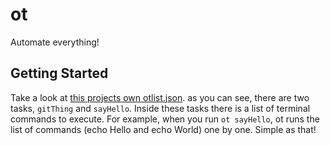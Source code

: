 # ot
Automate everything!
## Getting Started
Take a look at [this projects own otlist.json](https://github.com/finngreiter/ot/blob/master/otlist.json).
as you can see, there are two tasks, ```gitThing``` and ```sayHello```. Inside these tasks there is a list of terminal commands to execute. For example, when you run ```ot sayHello```, ot runs the list of commands (echo Hello and echo World) one by one.
Simple as that!
